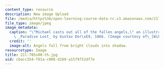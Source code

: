 ```yaml
---
content_type: resource
description: New image Upload
file: /media/https%3A/open-learning-course-data-rc.s3.amazonaws.com/21l-705-major-authors-john-milton-spring-2008/cbacc354f81ac006d169a1579752df7e_21l-705s08-th.jpg
file_type: image/jpeg
image_metadata:
  caption: "\"Michael casts out all of the fallen angels,\" an illustration of Milton's\
    \ _Paradise Lost_ by Gustav Dor\xE9, 1866. (Image courtesy of\_[Wikimedia Commons](http://commons.wikimedia.org/wiki/Main_Page).)"
  credit: ''
  image-alt: Angels fall from bright clouds into shadow.
resourcetype: Image
title: 21l-705s08-th.jpg
uid: cbacc354-f81a-c006-d169-a1579752df7e
---
```

